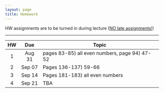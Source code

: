 ```yaml
---
layout: page
title: Homework
---
```


HW assignments are to be turned in during lecture (<a href="../syllabus#hw-policy">NO late assignments!</a>)
<hr>

<table>
  <thead>
    <tr>
      <th>HW</th>
      <th>Due</th>
      <th>Topic</th>
    </tr>
  </thead>
  <tbody>
    <tr>
      <td align="center">1</td>
      <td align="center">Aug 31</td>
      <td>pages 83-85) all even numbers, page 94) 47-52</td>
    </tr>
    <tr>
      <td align="center">2</td>
      <td align="center">Sep 07</td>
      <td>Pages 136-137) 59-66</td>
    </tr>
    <tr>
      <td align="center">3</td>
      <td align="center">Sep 14</td>
      <td>Pages 181-183) all even numbers</td>
    </tr>
    <tr>
      <td align="center">4</td>
      <td align="center">Sep 21</td>
      <td>TBA</td>
    </tr>
  </tbody>
</table>

